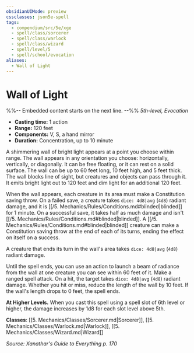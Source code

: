 ```yaml
---
obsidianUIMode: preview
cssclasses: json5e-spell
tags:
  - compendium/src/5e/xge
  - spell/class/sorcerer
  - spell/class/warlock
  - spell/class/wizard
  - spell/level/5
  - spell/school/evocation
aliases:
  - Wall of Light
---
```

# Wall of Light
%%-- Embedded content starts on the next line. --%%
*5th-level, Evocation*  

- **Casting time:** 1 action
- **Range:** 120 feet
- **Components:** V, S, a hand mirror
- **Duration:** Concentration, up to 10 minute

A shimmering wall of bright light appears at a point you choose within range. The wall appears in any orientation you choose: horizontally, vertically, or diagonally. It can be free floating, or it can rest on a solid surface. The wall can be up to 60 feet long, 10 feet high, and 5 feet thick. The wall blocks line of sight, but creatures and objects can pass through it. It emits bright light out to 120 feet and dim light for an additional 120 feet.

When the wall appears, each creature in its area must make a Constitution saving throw. On a failed save, a creature takes `dice: 4d8|avg` (`4d8`) radiant damage, and it is [[/5. Mechanics/Rules/Conditions.md#blinded\|blinded]] for 1 minute. On a successful save, it takes half as much damage and isn't [[/5. Mechanics/Rules/Conditions.md#blinded\|blinded]]. A [[/5. Mechanics/Rules/Conditions.md#blinded\|blinded]] creature can make a Constitution saving throw at the end of each of its turns, ending the effect on itself on a success.

A creature that ends its turn in the wall's area takes `dice: 4d8|avg` (`4d8`) radiant damage.

Until the spell ends, you can use an action to launch a beam of radiance from the wall at one creature you can see within 60 feet of it. Make a ranged spell attack. On a hit, the target takes `dice: 4d8|avg` (`4d8`) radiant damage. Whether you hit or miss, reduce the length of the wall by 10 feet. If the wall's length drops to 0 feet, the spell ends.

**At Higher Levels.** When you cast this spell using a spell slot of 6th level or higher, the damage increases by 1d8 for each slot level above 5th.

**Classes**: [[5. Mechanics/Classes/Sorcerer.md\|Sorcerer]], [[5. Mechanics/Classes/Warlock.md\|Warlock]], [[5. Mechanics/Classes/Wizard.md\|Wizard]]

*Source: Xanathar's Guide to Everything p. 170*
